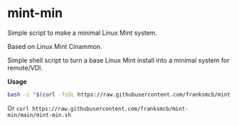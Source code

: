 # mint-min
Simple script to make a minimal Linux Mint system.

Based on Linux Mint Cinammon.

Simple shell script to turn a base Linux Mint install into a minimal system for remote/VDI.

**Usage**

```bash
bash -c "$(curl -fsSL https://raw.githubusercontent.com/franksmcb/mint-min/main/mint-min.sh)"
```
Or `curl https://raw.githubusercontent.com/franksmcb/mint-min/main/mint-min.sh`
